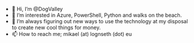 - 👋 Hi, I’m @DogValley
- 👀 I’m interested in Azure, PowerShell, Python and walks on the beach.
- 🌱 I’m always figuring out new ways to use the technology at my disposal to create new cool things for money.
- 📫 How to reach me; mikael (at) lognseth (dot) eu

<!---
DogValley/DogValley is a ✨ special ✨ repository because its `README.md` (this file) appears on your GitHub profile.
You can click the Preview link to take a look at your changes.
--->
